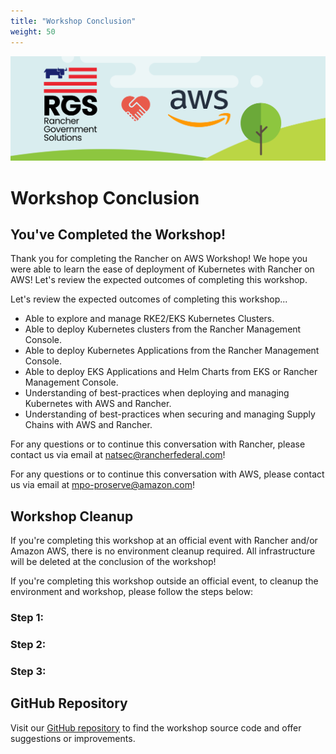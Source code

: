 ```yaml
---
title: "Workshop Conclusion"
weight: 50
---
```


![rgs-aws-banner](/static/images/rgs-aws-banner.png)

# Workshop Conclusion


## You've Completed the Workshop!

Thank you for completing the Rancher on AWS Workshop! We hope you were able to learn the ease of deployment of Kubernetes with Rancher on AWS! Let's review the expected outcomes of completing this workshop.

Let's review the expected outcomes of completing this workshop...
* Able to explore and manage RKE2/EKS Kubernetes Clusters.
* Able to deploy Kubernetes clusters from the Rancher Management Console.
* Able to deploy Kubernetes Applications from the Rancher Management Console.
* Able to deploy EKS Applications and Helm Charts from EKS or Rancher Management Console.
* Understanding of best-practices when deploying and managing Kubernetes with AWS and Rancher.
* Understanding of best-practices when securing and managing Supply Chains with AWS and Rancher.

For any questions or to continue this conversation with Rancher, please contact us via email at natsec@rancherfederal.com!

For any questions or to continue this conversation with AWS, please contact us via email at mpo-proserve@amazon.com!


## Workshop Cleanup

If you're completing this workshop at an official event with Rancher and/or Amazon AWS, there is no environment cleanup required. All infrastructure will be deleted at the conclusion of the workshop!

If you're completing this workshop outside an official event, to cleanup the environment and workshop, please follow the steps below:

### Step 1:


### Step 2:


### Step 3:

## GitHub Repository
Visit our [GitHub repository](https://github.com/aws-samples/rancher-on-aws-workshop) to find the workshop source code
and offer suggestions or improvements.
